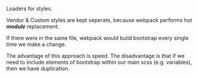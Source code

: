 Loaders for styles.

Vendor & Custom styles are kept seperate, because webpack performs hot ***module*** replacement.

If there were in the same file, webpack would build bootstrap every single time we make a change.

The advantage of this approach is speed. The disadvantage is that if we need to include elements of bootstrap within our main scss (e.g. variables), then we have duplication.